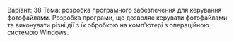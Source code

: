 Варіант: 38
Тема: розробка програмного забезпечення для керування фотофайлами. Розробка програми, що дозволяє керувати фотофайлами та виконувати різні дії з їх обробкою на комп'ютері з операційною системою Windows.
